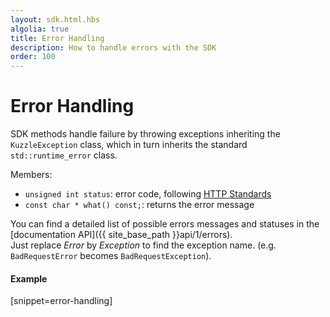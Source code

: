 ```yaml
---
layout: sdk.html.hbs
algolia: true
title: Error Handling
description: How to handle errors with the SDK
order: 100
---
```


# Error Handling

SDK methods handle failure by throwing exceptions inheriting the `KuzzleException` class, which in turn inherits the standard `std::runtime_error` class.

Members:
* `unsigned int status`: error code, following [HTTP Standards](https://en.wikipedia.org/wiki/List_of_HTTP_status_codes)
* `const char * what() const;`: returns the error message

You can find a detailed list of possible errors messages and statuses in the [documentation API]({{ site_base_path }}api/1/errors).  
Just replace *Error* by *Exception* to find the exception name. (e.g. `BadRequestError` becomes `BadRequestException`).

#### Example
[snippet=error-handling]
